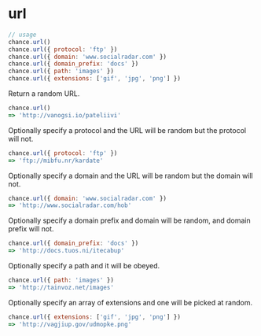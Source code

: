 # url

```js
// usage
chance.url()
chance.url({ protocol: 'ftp' })
chance.url({ domain: 'www.socialradar.com' })
chance.url({ domain_prefix: 'docs' })
chance.url({ path: 'images' })
chance.url({ extensions: ['gif', 'jpg', 'png'] })
```

Return a random URL.

```js
chance.url()
=> 'http://vanogsi.io/pateliivi'
```

Optionally specify a protocol and the URL will be random but the protocol will not.

```js
chance.url({ protocol: 'ftp' })
=> 'ftp://mibfu.nr/kardate'
```

Optionally specify a domain and the URL will be random but the domain will not.

```js
chance.url({ domain: 'www.socialradar.com' })
=> 'http://www.socialradar.com/hob'
```

Optionally specify a domain prefix and domain will be random, and domain prefix will not.

```js
chance.url({ domain_prefix: 'docs' })
=> 'http://docs.tuos.ni/itecabup'
```

Optionally specify a path and it will be obeyed.

```js
chance.url({ path: 'images' })
=> 'http://tainvoz.net/images'
```

Optionally specify an array of extensions and one will be picked at random.

```js
chance.url({ extensions: ['gif', 'jpg', 'png'] })
=> 'http://vagjiup.gov/udmopke.png'
```
